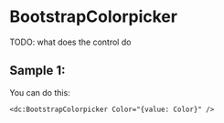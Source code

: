 # BootstrapColorpicker

TODO: what does the control do

## Sample 1:

You can do this:

```DOTHTML
<dc:BootstrapColorpicker Color="{value: Color}" />
```